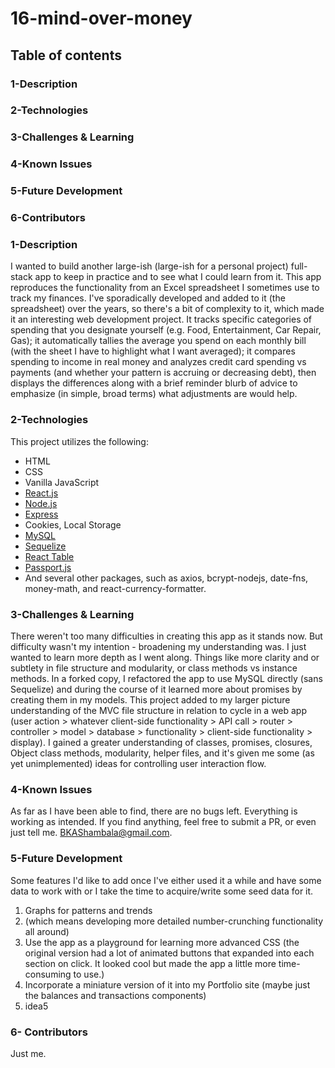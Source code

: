 # 16-mind-over-money

## Table of contents
  
### 1-Description
### 2-Technologies
### 3-Challenges & Learning
### 4-Known Issues
### 5-Future Development
### 6-Contributors

### 1-Description
I wanted to build another large-ish (large-ish for a personal project) full-stack app to keep in practice and to see what I could learn from it. This app reproduces the functionality from an Excel spreadsheet I sometimes use to track my finances. I've sporadically developed and added to it (the spreadsheet) over the years, so there's a bit of complexity to it, which made it an interesting web development project. It tracks specific categories of spending that you designate yourself (e.g. Food, Entertainment, Car Repair, Gas); it automatically tallies the average you spend on each monthly bill (with the sheet I have to highlight what I want averaged); it compares spending to income in real money and analyzes credit card spending vs payments (and whether your pattern is accruing or decreasing debt), then displays the differences along with a brief reminder blurb of advice to emphasize (in simple, broad terms) what adjustments are would help.


### 2-Technologies
  This project utilizes the following:
- HTML
- CSS
- Vanilla JavaScript
- [React.js](https://reactjs.org/)
- [Node.js](https://nodejs.org/en/)
- [Express](https://expressjs.com/)
- Cookies, Local Storage
- [MySQL](https://www.mysql.com/)
- [Sequelize]()
- [React Table](https://react-table.js.org/#/story/readme)
- [Passport.js](http://www.passportjs.org/)
- And several other packages, such as axios, bcrypt-nodejs, date-fns, money-math, and react-currency-formatter.

### 3-Challenges & Learning
There weren't too many difficulties in creating this app as it stands now. But difficulty wasn't my intention - broadening my understanding was. I just wanted to learn more depth as I went along. Things like more clarity and or subtlety in file structure and modularity, or class methods vs instance methods. In a forked copy, I refactored the app to use MySQL directly (sans Sequelize) and during the course of it learned more about promises by creating them in my models. This project added to my larger picture understanding of the MVC file structure in relation to cycle in a web app (user action > whatever client-side functionality > API call > router > controller > model > database > functionality > client-side functionality > display). I gained a greater understanding of classes, promises, closures, Object class methods, modularity, helper files, and it's given me some (as yet unimplemented) ideas for controlling user interaction flow.

### 4-Known Issues
As far as I have been able to find, there are no bugs left. Everything is working as intended. If you find anything, feel free to submit a PR, or even just tell me. BKAShambala@gmail.com.

### 5-Future Development
  Some features I'd like to add once I've either used it a while and have some data to work with or I take the time to acquire/write some seed data for it.
1.  Graphs for patterns and trends
2.  (which means developing more detailed number-crunching functionality all around)
3.  Use the app as a playground for learning more advanced CSS (the original version had a lot of animated buttons that expanded into each section on click. It looked cool but made the app a little more time-consuming to use.)
4.  Incorporate a miniature version of it into my Portfolio site (maybe just the balances and transactions components)
5.  idea5

### 6- Contributors
  Just me.